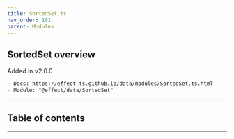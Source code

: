 ```yaml
---
title: SortedSet.ts
nav_order: 101
parent: Modules
---
```


## SortedSet overview

Added in v2.0.0

```md
- Docs: https://effect-ts.github.io/data/modules/SortedSet.ts.html
- Module: "@effect/data/SortedSet"
```

---

<h2 class="text-delta">Table of contents</h2>

---

